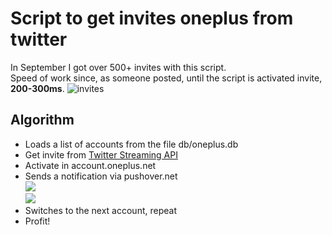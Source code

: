 # Script to get invites oneplus from twitter

In September I got over 500+ invites with this script.<br />
Speed of work since, as someone posted, until the script is activated invite, **200-300ms**.
![invites](http://i.imgur.com/NdXCBqW.png)

## Algorithm

* Loads a list of accounts from the file db/oneplus.db
* Get invite from [Twitter Streaming API](https://dev.twitter.com/streaming/overview)
* Activate in account.oneplus.net
* Sends a notification via pushover.net<br />![](http://i.imgur.com/3hcYDsh.png)<br />![](http://i.imgur.com/WdUJpWI.png)
* Switches to the next account, repeat
* Profit!
